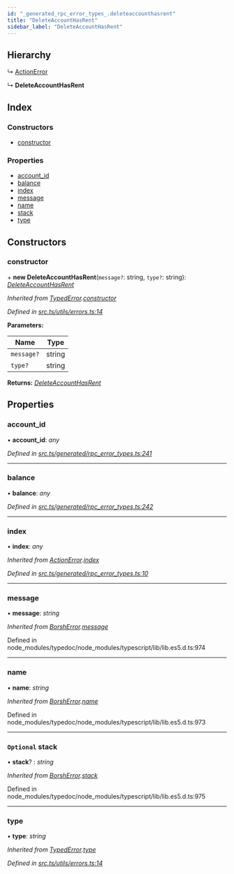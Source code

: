 ```yaml
---
id: "_generated_rpc_error_types_.deleteaccounthasrent"
title: "DeleteAccountHasRent"
sidebar_label: "DeleteAccountHasRent"
---
```


## Hierarchy

  ↳ [ActionError](_generated_rpc_error_types_.actionerror.md)

  ↳ **DeleteAccountHasRent**

## Index

### Constructors

* [constructor](_generated_rpc_error_types_.deleteaccounthasrent.md#constructor)

### Properties

* [account_id](_generated_rpc_error_types_.deleteaccounthasrent.md#account_id)
* [balance](_generated_rpc_error_types_.deleteaccounthasrent.md#balance)
* [index](_generated_rpc_error_types_.deleteaccounthasrent.md#index)
* [message](_generated_rpc_error_types_.deleteaccounthasrent.md#message)
* [name](_generated_rpc_error_types_.deleteaccounthasrent.md#name)
* [stack](_generated_rpc_error_types_.deleteaccounthasrent.md#optional-stack)
* [type](_generated_rpc_error_types_.deleteaccounthasrent.md#type)

## Constructors

###  constructor

\+ **new DeleteAccountHasRent**(`message?`: string, `type?`: string): *[DeleteAccountHasRent](_generated_rpc_error_types_.deleteaccounthasrent.md)*

*Inherited from [TypedError](_utils_errors_.typederror.md).[constructor](_utils_errors_.typederror.md#constructor)*

*Defined in [src.ts/utils/errors.ts:14](https://github.com/nearprotocol/nearlib/blob/de49029/src.ts/utils/errors.ts#L14)*

**Parameters:**

Name | Type |
------ | ------ |
`message?` | string |
`type?` | string |

**Returns:** *[DeleteAccountHasRent](_generated_rpc_error_types_.deleteaccounthasrent.md)*

## Properties

###  account_id

• **account_id**: *any*

*Defined in [src.ts/generated/rpc_error_types.ts:241](https://github.com/nearprotocol/nearlib/blob/de49029/src.ts/generated/rpc_error_types.ts#L241)*

___

###  balance

• **balance**: *any*

*Defined in [src.ts/generated/rpc_error_types.ts:242](https://github.com/nearprotocol/nearlib/blob/de49029/src.ts/generated/rpc_error_types.ts#L242)*

___

###  index

• **index**: *any*

*Inherited from [ActionError](_generated_rpc_error_types_.actionerror.md).[index](_generated_rpc_error_types_.actionerror.md#index)*

*Defined in [src.ts/generated/rpc_error_types.ts:10](https://github.com/nearprotocol/nearlib/blob/de49029/src.ts/generated/rpc_error_types.ts#L10)*

___

###  message

• **message**: *string*

*Inherited from [BorshError](_utils_serialize_.borsherror.md).[message](_utils_serialize_.borsherror.md#message)*

Defined in node_modules/typedoc/node_modules/typescript/lib/lib.es5.d.ts:974

___

###  name

• **name**: *string*

*Inherited from [BorshError](_utils_serialize_.borsherror.md).[name](_utils_serialize_.borsherror.md#name)*

Defined in node_modules/typedoc/node_modules/typescript/lib/lib.es5.d.ts:973

___

### `Optional` stack

• **stack**? : *string*

*Inherited from [BorshError](_utils_serialize_.borsherror.md).[stack](_utils_serialize_.borsherror.md#optional-stack)*

Defined in node_modules/typedoc/node_modules/typescript/lib/lib.es5.d.ts:975

___

###  type

• **type**: *string*

*Inherited from [TypedError](_utils_errors_.typederror.md).[type](_utils_errors_.typederror.md#type)*

*Defined in [src.ts/utils/errors.ts:14](https://github.com/nearprotocol/nearlib/blob/de49029/src.ts/utils/errors.ts#L14)*
